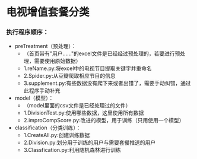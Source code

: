 # 电视增值套餐分类
### 执行程序顺序：
* preTreatment（预处理）：
  * （首页带有"用户……"的excel文件是已经经过预处理的，若要进行预处理，需要使用原始数据）
  * 1.reName.py:将excel中的电视节目提取关键字并重命名
  * 2.Spider.py:从豆瓣爬取相应节目的信息
  * 3.supplement.py:有些数据没有爬下来或者出错了，需要手动纠错，通过此程序手动补充
* model（模型）：
  * （model里面的csv文件是已经处理过的文件）
  * 1.DivisionTest.py:使用哪些数据，这里使用所有数据
  * 2.improCompScore.py:改进的模型，用于训练（只用使用一个模型）
* classification（分类训练）：
  * 1.CreateAll.py:创建训练数据
  * 2.Division.py:划分用于训练的用户与需要套餐推送的用户
  * 3.Classfication.py:利用随机森林进行训练
